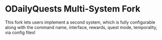# ODailyQuests Multi-System Fork

This fork lets users implement a second system, which is fully configurable along with the command name, interface, rewards, quest mode, temporality, via config files!


